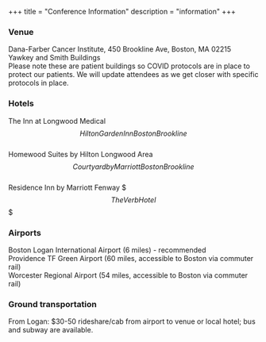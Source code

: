 +++
title = "Conference Information"
description = "information"
+++

### Venue

Dana-Farber Cancer Institute, 450 Brookline Ave, Boston, MA 02215  
Yawkey and Smith Buildings  
Please note these are patient buildings so COVID protocols are in place to protect our patients. We will update attendees as we get closer with specific protocols in place.  

### Hotels

The Inn at Longwood Medical $$  
Hilton Garden Inn Boston Brookline $$  
Homewood Suites by Hilton Longwood Area $$  
Courtyard by Marriott Boston Brookline $$  
Residence Inn by Marriott Fenway $$$  
The Verb Hotel $$$  

### Airports

Boston Logan International Airport (6 miles) - recommended  
Providence TF Green Airport (60 miles, accessible to Boston via commuter rail)  
Worcester Regional Airport (54 miles, accessible to Boston via commuter rail)  

### Ground transportation

From Logan: $30-50 rideshare/cab from airport to venue or local hotel; bus and subway are available. 

<!-- https://docs.google.com/document/d/1NqZI1mIwtC8-dI1jtKuLsu7NLjWyhIjTcyTpCp2GpVM/edit -->

